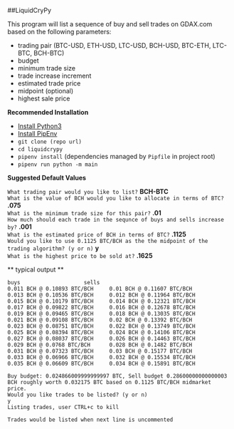 ##LiquidCryPy

This program will list a sequence of buy and sell trades on GDAX.com based on the following parameters:  
* trading pair (BTC-USD, ETH-USD, LTC-USD, BCH-USD, BTC-ETH, LTC-BTC, BCH-BTC)
* budget
* minimum trade size
* trade increase increment
* estimated trade price
* midpoint (optional)
* highest sale price

**Recommended Installation**
* [Install Python3](http://docs.python-guide.org/en/latest/starting/install3)
* [Install PipEnv](https://docs.pipenv.org/)
* `git clone (repo url)`
* `cd liquidcrypy`
* `pipenv install` (dependencies managed by `Pipfile` in project root)
* `pipenv run python -m main`

**Suggested Default Values**

`What trading pair would you like to list?` **BCH-BTC**  
`What is the value of BCH would you like to allocate in terms of BTC?` **.075**  
`What is the minimum trade size for this pair?` **.01**  
`How much should each trade in the sequnce of buys and sells increase by?` **.001**  
`What is the estimated price of BCH in terms of BTC?` **.1125**  
`Would you like to use 0.1125 BTC/BCH as the the midpoint of the trading algorithm? (y or n)` **y**  
`What is the highest price to be sold at?` **.1625**  

** typical output **
```
buys					sells
0.011 BCH @ 0.10893 BTC/BCH		0.01 BCH @ 0.11607 BTC/BCH
0.013 BCH @ 0.10536 BTC/BCH		0.012 BCH @ 0.11964 BTC/BCH
0.015 BCH @ 0.10179 BTC/BCH		0.014 BCH @ 0.12321 BTC/BCH
0.017 BCH @ 0.09822 BTC/BCH		0.016 BCH @ 0.12678 BTC/BCH
0.019 BCH @ 0.09465 BTC/BCH		0.018 BCH @ 0.13035 BTC/BCH
0.021 BCH @ 0.09108 BTC/BCH		0.02 BCH @ 0.13392 BTC/BCH
0.023 BCH @ 0.08751 BTC/BCH		0.022 BCH @ 0.13749 BTC/BCH
0.025 BCH @ 0.08394 BTC/BCH		0.024 BCH @ 0.14106 BTC/BCH
0.027 BCH @ 0.08037 BTC/BCH		0.026 BCH @ 0.14463 BTC/BCH
0.029 BCH @ 0.0768 BTC/BCH		0.028 BCH @ 0.1482 BTC/BCH
0.031 BCH @ 0.07323 BTC/BCH		0.03 BCH @ 0.15177 BTC/BCH
0.033 BCH @ 0.06966 BTC/BCH		0.032 BCH @ 0.15534 BTC/BCH
0.035 BCH @ 0.06609 BTC/BCH		0.034 BCH @ 0.15891 BTC/BCH

Buy budget: 0.024866009999999997 BTC, Sell budget 0.28600000000000003 BCH roughly worth 0.032175 BTC based on 0.1125 BTC/BCH midmarket price.
Would you like trades to be listed? (y or n)
y
Listing trades, user CTRL+c to kill

Trades would be listed when next line is uncommented
```